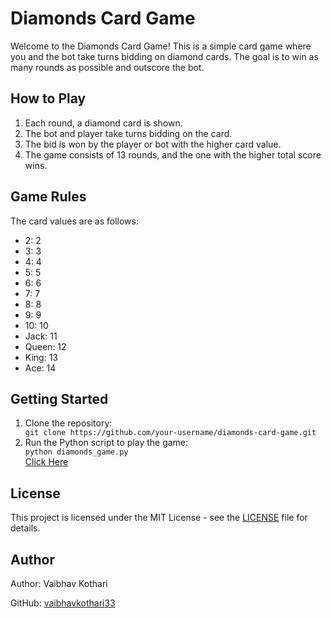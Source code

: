 
<body>

  <h1>Diamonds Card Game</h1>

  <p>Welcome to the Diamonds Card Game! This is a simple card game where you and the bot take turns bidding on diamond cards. The goal is to win as many rounds as possible and outscore the bot.</p>

  <h2>How to Play</h2>

  <ol>
    <li>Each round, a diamond card is shown.</li>
    <li>The bot and player take turns bidding on the card.</li>
    <li>The bid is won by the player or bot with the higher card value.</li>
    <li>The game consists of 13 rounds, and the one with the higher total score wins.</li>
  </ol>

  <h2>Game Rules</h2>

  <p>The card values are as follows:</p>

  <ul>
    <li>2: 2</li>
    <li>3: 3</li>
    <li>4: 4</li>
    <li>5: 5</li>
    <li>6: 6</li>
    <li>7: 7</li>
    <li>8: 8</li>
    <li>9: 9</li>
    <li>10: 10</li>
    <li>Jack: 11</li>
    <li>Queen: 12</li>
    <li>King: 13</li>
    <li>Ace: 14</li>
  </ul>

  <h2>Getting Started</h2>

  <ol>
    <li>Clone the repository:</li>
    <code>git clone https://github.com/your-username/diamonds-card-game.git</code>
    <li>Run the Python script to play the game:</li>
    <code>python diamonds_game.py</code>
    <br>
    <a href="https://replit.com/join/jttsrxprwx-vaibhavkothari5">Click Here</a>
  </ol>

  <h2>License</h2>

  <p>This project is licensed under the MIT License - see the <a href="LICENSE">LICENSE</a> file for details.</p>

  <h2>Author</h2>

  <p>Author: Vaibhav Kothari</p>
  <p>GitHub: <a href="https://github.com/vaibhavkothari33">vaibhavkothari33</a></p>

</body>
</html>
